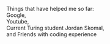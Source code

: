 Things that have helped me so far: <br>
Google, <br>
Youtube, <br>
Current Turing student Jordan Skomal, <br>
and Friends with coding experience 
